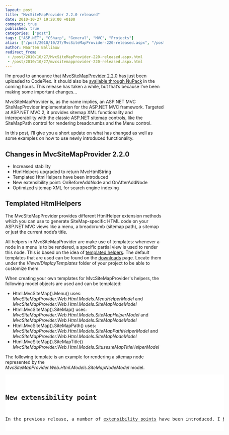 ```yaml
---
layout: post
title: "MvcSiteMapProvider 2.2.0 released"
date: 2010-10-27 19:20:00 +0100
comments: true
published: true
categories: ["post"]
tags: ["ASP.NET", "CSharp", "General", "MVC", "Projects"]
alias: ["/post/2010/10/27/MvcSiteMapProvider-220-released.aspx", "/post/2010/10/27/mvcsitemapprovider-220-released.aspx"]
author: Maarten Balliauw
redirect_from:
 - /post/2010/10/27/MvcSiteMapProvider-220-released.aspx.html
 - /post/2010/10/27/mvcsitemapprovider-220-released.aspx.html
---
```

<p><a href="http://mvcsitemap.codeplex.com/"><img style="background-image: none; border-right-width: 0px; margin: 0px 0px 0px 5px; padding-left: 0px; padding-right: 0px; display: inline; float: right; border-top-width: 0px; border-bottom-width: 0px; border-left-width: 0px; padding-top: 0px" src="http://download.codeplex.com/Project/Download/FileDownload.aspx?ProjectName=mvcsitemap&amp;DownloadId=137766&amp;Build=17275" border="0" alt="" align="right" /></a></p>
<p>I&rsquo;m proud to announce that <a href="http://mvcsitemap.codeplex.com/releases/view/54661" target="_blank">MvcSiteMapProvider 2.2.0</a> has just been uploaded to CodePlex. It should also be <a href="/post/2010/10/08/Using-MvcSiteMapProvider-throuh-NuPack.aspx" target="_blank">available through NuPack</a> in the coming hours. This release has taken a while, but that&rsquo;s because I&rsquo;ve been making some important changes...</p>
<p>MvcSiteMapProvider is, as the name implies, an ASP.NET MVC SiteMapProvider implementation for the ASP.NET MVC framework. Targeted at ASP.NET MVC 2, it provides sitemap XML functionality and interoperability with the classic ASP.NET sitemap controls, like the SiteMapPath control for rendering breadcrumbs and the Menu control.</p>
<p>In this post, I&rsquo;ll give you a short update on what has changed as well as some examples on how to use newly introduced functionality.</p>
<h2>Changes in MvcSiteMapProvider 2.2.0</h2>
<ul>
<li>Increased stability </li>
<li>HtmlHelpers upgraded to return MvcHtmlString </li>
<li>Templated HtmlHelpers have been introduced </li>
<li>New extensibility point: OnBeforeAddNode and OnAfterAddNode </li>
<li>Optimized sitemap XML for search engine indexing </li>
</ul>
<h2>Templated HtmlHelpers</h2>
<p>The MvcSiteMapProvider provides different HtmlHelper extension methods which you can use to generate SiteMap-specific HTML code on your ASP.NET MVC views like a menu, a breadcrumb (sitemap path), a sitemap or just the current node&rsquo;s title.</p>
<p>All helpers in MvcSiteMapProvider are make use of templates: whenever a node in a menu is to be rendered, a specific partial view is used to render this node. This is based on the idea of <a href="http://msdn.microsoft.com/en-us/library/ee308450.aspx">templated helpers</a>. The default templates that are used can be found on the <a href="http://mvcsitemap.codeplex.com/releases">downloads</a> page. Locate them under the <em>Views/DisplayTemplates</em> folder of your project to be able to customize them.</p>
<p>When creating your own templates for MvcSiteMapProvider's helpers, the following model objects are used and can be templated:</p>
<ul>
<li>Html.MvcSiteMap().Menu() uses: <br /><em>MvcSiteMapProvider.Web.Html.Models.MenuHelperModel</em> and <em>MvcSiteMapProvider.Web.Html.Models.SiteMapNodeModel</em> </li>
<li>Html.MvcSiteMap().SiteMap() uses: <br /><em>MvcSiteMapProvider.Web.Html.Models.SiteMapHelperModel</em> and <em>MvcSiteMapProvider.Web.Html.Models.SiteMapNodeModel</em> </li>
<li>Html.MvcSiteMap().SiteMapPath() uses: <br /><em>MvcSiteMapProvider.Web.Html.Models.SiteMapPathHelperModel</em> and <em>MvcSiteMapProvider.Web.Html.Models.SiteMapNodeModel</em> </li>
<li>Html.MvcSiteMap().SiteMapTitle() <br /><em>MvcSiteMapProvider.Web.Html.Models.Situses:eMapTitleHelperModel</em> </li>
</ul>
<p>The following template is an example for rendering a sitemap node represented by the <em>MvcSiteMapProvider.Web.Html.Models.SiteMapNodeModel</em> model.</p>
<div id="scid:9D7513F9-C04C-4721-824A-2B34F0212519:15570086-3e4d-40a9-a88d-08dd16245e5f" class="wlWriterEditableSmartContent" style="padding-bottom: 0px; margin: 0px; padding-left: 0px; padding-right: 0px; display: inline; float: none; padding-top: 0px">
<pre style="background-color: white; width: 695px; height: 179px; overflow: auto;"><div><!--

Code highlighting produced by Actipro CodeHighlighter (freeware)
http://www.CodeHighlighter.com/

--><span style="color: #008080;"> 1</span> <span style="background-color: #FFFF00; color: #000000;">&lt;%</span><span style="background-color: #F5F5F5; color: #000000;">@ Control Language</span><span style="background-color: #F5F5F5; color: #000000;">=</span><span style="background-color: #F5F5F5; color: #800000;">"</span><span style="background-color: #F5F5F5; color: #800000;">C#</span><span style="background-color: #F5F5F5; color: #800000;">"</span><span style="background-color: #F5F5F5; color: #000000;"> Inherits</span><span style="background-color: #F5F5F5; color: #000000;">=</span><span style="background-color: #F5F5F5; color: #800000;">"</span><span style="background-color: #F5F5F5; color: #800000;">System.Web.Mvc.ViewUserControl&lt;MvcSiteMapProvider.Web.Html.Models.SiteMapNodeModel&gt;</span><span style="background-color: #F5F5F5; color: #800000;">"</span><span style="background-color: #F5F5F5; color: #000000;"> </span><span style="background-color: #FFFF00; color: #000000;">%&gt;</span><span style="color: #000000;">
</span><span style="color: #008080;"> 2</span> <span style="background-color: #FFFF00; color: #000000;">&lt;%</span><span style="background-color: #F5F5F5; color: #000000;">@ Import Namespace</span><span style="background-color: #F5F5F5; color: #000000;">=</span><span style="background-color: #F5F5F5; color: #800000;">"</span><span style="background-color: #F5F5F5; color: #800000;">System.Web.Mvc.Html</span><span style="background-color: #F5F5F5; color: #800000;">"</span><span style="background-color: #F5F5F5; color: #000000;"> </span><span style="background-color: #FFFF00; color: #000000;">%&gt;</span><span style="color: #000000;">
</span><span style="color: #008080;"> 3</span> <span style="color: #000000;">
</span><span style="color: #008080;"> 4</span> <span style="background-color: #FFFF00; color: #000000;">&lt;%</span><span style="background-color: #F5F5F5; color: #000000;"> </span><span style="background-color: #F5F5F5; color: #0000FF;">if</span><span style="background-color: #F5F5F5; color: #000000;"> (Model.IsCurrentNode </span><span style="background-color: #F5F5F5; color: #000000;">&amp;&amp;</span><span style="background-color: #F5F5F5; color: #000000;"> Model.SourceMetadata[</span><span style="background-color: #F5F5F5; color: #800000;">"</span><span style="background-color: #F5F5F5; color: #800000;">HtmlHelper</span><span style="background-color: #F5F5F5; color: #800000;">"</span><span style="background-color: #F5F5F5; color: #000000;">].ToString() !</span><span style="background-color: #F5F5F5; color: #000000;">=</span><span style="background-color: #F5F5F5; color: #000000;"> </span><span style="background-color: #F5F5F5; color: #800000;">"</span><span style="background-color: #F5F5F5; color: #800000;">MvcSiteMapProvider.Web.Html.MenuHelper</span><span style="background-color: #F5F5F5; color: #800000;">"</span><span style="background-color: #F5F5F5; color: #000000;">)  { </span><span style="background-color: #FFFF00; color: #000000;">%&gt;</span><span style="color: #000000;">
</span><span style="color: #008080;"> 5</span> <span style="color: #000000;">    </span><span style="background-color: #FFFF00; color: #000000;">&lt;%</span><span style="background-color: #F5F5F5; color: #000000;">=</span><span style="background-color: #F5F5F5; color: #000000;">Model.Title </span><span style="background-color: #FFFF00; color: #000000;">%&gt;</span><span style="color: #000000;">
</span><span style="color: #008080;"> 6</span> <span style="background-color: #FFFF00; color: #000000;">&lt;%</span><span style="background-color: #F5F5F5; color: #000000;"> } </span><span style="background-color: #F5F5F5; color: #0000FF;">else</span><span style="background-color: #F5F5F5; color: #000000;"> </span><span style="background-color: #F5F5F5; color: #0000FF;">if</span><span style="background-color: #F5F5F5; color: #000000;"> (Model.IsClickable) { </span><span style="background-color: #FFFF00; color: #000000;">%&gt;</span><span style="color: #000000;">
</span><span style="color: #008080;"> 7</span> <span style="color: #000000;">    </span><span style="color: #0000FF;">&lt;</span><span style="color: #800000;">a </span><span style="color: #FF0000;">href</span><span style="color: #0000FF;">="&lt;%=Model.Url %&gt;"</span><span style="color: #0000FF;">&gt;</span><span style="background-color: #FFFF00; color: #000000;">&lt;%</span><span style="background-color: #F5F5F5; color: #000000;">=</span><span style="background-color: #F5F5F5; color: #000000;">Model.Title </span><span style="background-color: #FFFF00; color: #000000;">%&gt;</span><span style="color: #0000FF;">&lt;/</span><span style="color: #800000;">a</span><span style="color: #0000FF;">&gt;</span><span style="color: #000000;">
</span><span style="color: #008080;"> 8</span> <span style="background-color: #FFFF00; color: #000000;">&lt;%</span><span style="background-color: #F5F5F5; color: #000000;"> } </span><span style="background-color: #F5F5F5; color: #0000FF;">else</span><span style="background-color: #F5F5F5; color: #000000;"> { </span><span style="background-color: #FFFF00; color: #000000;">%&gt;</span><span style="color: #000000;">
</span><span style="color: #008080;"> 9</span> <span style="color: #000000;">    </span><span style="background-color: #FFFF00; color: #000000;">&lt;%</span><span style="background-color: #F5F5F5; color: #000000;">=</span><span style="background-color: #F5F5F5; color: #000000;">Model.Title </span><span style="background-color: #FFFF00; color: #000000;">%&gt;</span><span style="color: #000000;">
</span><span style="color: #008080;">10</span> <span style="background-color: #FFFF00; color: #000000;">&lt;%</span><span style="background-color: #F5F5F5; color: #000000;"> } </span><span style="background-color: #FFFF00; color: #000000;">%&gt;</span></div></pre>
<!-- Code inserted with Steve Dunn's Windows Live Writer Code Formatter Plugin.  http://dunnhq.com --></div>
<h2>New extensibility point</h2>
<p>In the previous release, a number of <a href="/post/2010/08/03/MvcSiteMapProvider-210-released!.aspx" target="_blank">extensibility points</a> have been introduced. I <a href="/post/2010/08/03/MvcSiteMapProvider-210-released!.aspx" target="_blank">blogged about them before</a>. A newly introduced extensibility point is the <em>ISiteMapProviderEventHandler</em> . A class implementing <em>MvcSiteMapProvider.Extensibility.ISiteMapProviderEventHandler</em> can be registered to handle specific events, such as when adding a SiteMapNode.</p>
<p>Here&rsquo;s an example to log all the nodes that are being added to an MVC sitemap:</p>
<div id="scid:9D7513F9-C04C-4721-824A-2B34F0212519:cfb0a6dd-50db-4eaa-aac9-7394d3588649" class="wlWriterEditableSmartContent" style="padding-bottom: 0px; margin: 0px; padding-left: 0px; padding-right: 0px; display: inline; float: none; padding-top: 0px">
<pre style="background-color: white; width: 695px; height: 202px; overflow: auto;"><div><!--

Code highlighting produced by Actipro CodeHighlighter (freeware)
http://www.CodeHighlighter.com/

--><span style="color: #008080;"> 1</span> <span style="color: #0000FF;">public</span><span style="color: #000000;"> </span><span style="color: #0000FF;">class</span><span style="color: #000000;"> MySiteMapProviderEventHandler : ISiteMapProviderEventHandler
</span><span style="color: #008080;"> 2</span> <span style="color: #000000;">{
</span><span style="color: #008080;"> 3</span> <span style="color: #000000;">    </span><span style="color: #0000FF;">public</span><span style="color: #000000;"> </span><span style="color: #0000FF;">bool</span><span style="color: #000000;"> OnAddingSiteMapNode(SiteMapProviderEventContext context)
</span><span style="color: #008080;"> 4</span> <span style="color: #000000;">    {
</span><span style="color: #008080;"> 5</span> <span style="color: #000000;">        </span><span style="color: #008000;">//</span><span style="color: #008000;"> Should the node be added? Well yes!</span><span style="color: #008000;">
</span><span style="color: #008080;"> 6</span> <span style="color: #000000;">        </span><span style="color: #0000FF;">return</span><span style="color: #000000;"> </span><span style="color: #0000FF;">true</span><span style="color: #000000;">;
</span><span style="color: #008080;"> 7</span> <span style="color: #000000;">    }
</span><span style="color: #008080;"> 8</span> <span style="color: #000000;">
</span><span style="color: #008080;"> 9</span> <span style="color: #000000;">    </span><span style="color: #0000FF;">public</span><span style="color: #000000;"> </span><span style="color: #0000FF;">void</span><span style="color: #000000;"> OnAddedSiteMapNode(SiteMapProviderEventContext context)
</span><span style="color: #008080;">10</span> <span style="color: #000000;">    {
</span><span style="color: #008080;">11</span> <span style="color: #000000;">        Trace.Write(</span><span style="color: #800000;">"</span><span style="color: #800000;">Node added: </span><span style="color: #800000;">"</span><span style="color: #000000;"> </span><span style="color: #000000;">+</span><span style="color: #000000;"> context.CurrentNode.Title);
</span><span style="color: #008080;">12</span> <span style="color: #000000;">    }
</span><span style="color: #008080;">13</span> <span style="color: #000000;">}</span></div></pre>
<!-- Code inserted with Steve Dunn's Windows Live Writer Code Formatter Plugin.  http://dunnhq.com --></div>
<h2>Optimized sitemap XML for SEO</h2>
<p>Generating a search-engine friendly list of all nodes in a sitemap <a href="http://mvcsitemap.codeplex.com/wikipage?title=Exporting%20the%20sitemap%20for%20search%20engine%20indexing&amp;referringTitle=Home" target="_blank">was already possible</a>. This functionality has been vastly improved with two new features:</p>
<ul>
<li>Whenever a client sends an HTTP request header with <em>Accept-encoding</em> set to a value of <em>gzip</em> or <em>deflate</em>, the <em>XmlSiteMapResult</em> class (which is also used internally in the <em>XmlSiteMapController</em>) will automatically compress the sitemap using GZip compression. </li>
<li>Whenever a sitemap exceeds 50.000 nodes, the <em>XmlSiteMapController</em> will automatically split your sitemap into a sitemap index file (<em>sitemap.xml</em>) which references sub-sitemaps (<em>sitemap-1.xml</em>, <em>sitemap-2.xml</em> etc.) as described on <a href="http://www.sitemaps.org/protocol.php">http://www.sitemaps.org/protocol.php</a>. </li>
</ul>
<p>For example, if a website contains more than 50.000 nodes, the sitemap XML that is generated will look similar to the following:</p>
<div id="scid:9D7513F9-C04C-4721-824A-2B34F0212519:b56fb87d-d6f8-4d27-a169-8948f9f00c47" class="wlWriterEditableSmartContent" style="padding-bottom: 0px; margin: 0px; padding-left: 0px; padding-right: 0px; display: inline; float: none; padding-top: 0px">
<pre style="background-color: white; width: 695px; height: 138px; overflow: auto;"><div><!--

Code highlighting produced by Actipro CodeHighlighter (freeware)
http://www.CodeHighlighter.com/

--><span style="color: #008080;">1</span> <span style="color: #0000FF;">&lt;?</span><span style="color: #FF00FF;">xml version="1.0" encoding="utf-8" </span><span style="color: #0000FF;">?&gt;</span><span style="color: #000000;"> 
</span><span style="color: #008080;">2</span> <span style="color: #0000FF;">&lt;</span><span style="color: #800000;">sitemapindex </span><span style="color: #FF0000;">xmlns</span><span style="color: #0000FF;">="http://www.sitemaps.org/schemas/sitemap/0.9"</span><span style="color: #0000FF;">&gt;</span><span style="color: #000000;">
</span><span style="color: #008080;">3</span> <span style="color: #000000;">  </span><span style="color: #0000FF;">&lt;</span><span style="color: #800000;">sitemap</span><span style="color: #0000FF;">&gt;</span><span style="color: #000000;">
</span><span style="color: #008080;">4</span> <span style="color: #000000;">    </span><span style="color: #0000FF;">&lt;</span><span style="color: #800000;">loc</span><span style="color: #0000FF;">&gt;</span><span style="color: #000000;">http://localhost:1397/sitemap-1.xml</span><span style="color: #0000FF;">&lt;/</span><span style="color: #800000;">loc</span><span style="color: #0000FF;">&gt;</span><span style="color: #000000;"> 
</span><span style="color: #008080;">5</span> <span style="color: #000000;">  </span><span style="color: #0000FF;">&lt;/</span><span style="color: #800000;">sitemap</span><span style="color: #0000FF;">&gt;</span><span style="color: #000000;">
</span><span style="color: #008080;">6</span> <span style="color: #000000;">  </span><span style="color: #0000FF;">&lt;</span><span style="color: #800000;">sitemap</span><span style="color: #0000FF;">&gt;</span><span style="color: #000000;">
</span><span style="color: #008080;">7</span> <span style="color: #000000;">    </span><span style="color: #0000FF;">&lt;</span><span style="color: #800000;">loc</span><span style="color: #0000FF;">&gt;</span><span style="color: #000000;">http://localhost:1397/sitemap-2.xml</span><span style="color: #0000FF;">&lt;/</span><span style="color: #800000;">loc</span><span style="color: #0000FF;">&gt;</span><span style="color: #000000;"> 
</span><span style="color: #008080;">8</span> <span style="color: #000000;">  </span><span style="color: #0000FF;">&lt;/</span><span style="color: #800000;">sitemap</span><span style="color: #0000FF;">&gt;</span><span style="color: #000000;">
</span><span style="color: #008080;">9</span> <span style="color: #0000FF;">&lt;/</span><span style="color: #800000;">sitemapindex</span><span style="color: #0000FF;">&gt;</span></div></pre>
<!-- Code inserted with Steve Dunn's Windows Live Writer Code Formatter Plugin.  http://dunnhq.com --></div>
<p>This sitemap index links to sub-sitemap files where all nodes are included.</p>
{% include imported_disclaimer.html %}
